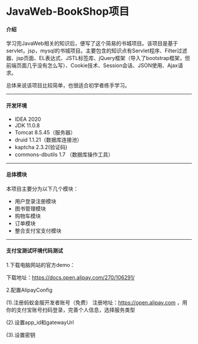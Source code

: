 # JavaWeb-BookShop项目 

#### 介绍

学习完JavaWeb相关的知识后，便写了这个简易的书城项目。该项目是基于servlet，jsp，mysql的书城项目。主要包含的知识点有Servlet程序、Filter过滤器、jsp页面、EL表达式、JSTL标签库、jQuery框架（导入了bootstrap框架，但前端页面几乎没有怎么写）、Cookie技术、Session会话、JSON使用、Ajax请求。

总体来说该项目比较简单，也很适合初学者练手学习。

---

#### 开发环境

- IDEA 2020
- JDK 11.0.8
- Tomcat 8.5.45（服务器）
- druid 1.1.21（数据库连接池）
- kaptcha 2.3.2(验证码)
- commons-dbutils 1.7 （数据库操作工具）



---
#### 总体模块

本项目主要分为以下几个模块：

- 用户登录注册模块
- 图书管理模块
- 购物车模块
- 订单模块
- 整合支付宝支付模块


---
#### 支付宝测试环境代码测试
1.下载电脑网站的官方demo：

下载地址：https://docs.open.alipay.com/270/106291/

2.配置AlipayConfig

(1).注册蚂蚁金服开发者账号（免费）
注册地址：https://open.alipay.com ，用你的支付宝账号扫码登录，完善个人信息，选择服务类型

(2).设置app_id和gatewayUrl

(3).设置密钥

